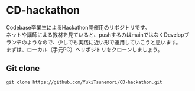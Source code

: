 # CD-hackathon
Codebase卒業生によるHackathon開催用のリポジトリです。  
ネットや講師による教材を見ていると、pushするのはmainではなくDevelopブランチのようなので、少しでも実践に近い形で運用していこうと思います。  
まずは、ローカル（手元PC）へリポジトリをクローンしましょう。

## Git clone
```
git clone https://github.com/YukiTsunemori/CD-hackathon.git
```

## 